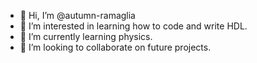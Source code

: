 - 👋 Hi, I’m @autumn-ramaglia
- 👀 I’m interested in learning how to code and write HDL.
- 🌱 I’m currently learning physics.
- 💞️ I’m looking to collaborate on future projects.
<!---
autumn-ramaglia/autumn-ramaglia is a ✨ special ✨ repository because its `README.md` (this file) appears on your GitHub profile.
You can click the Preview link to take a look at your changes.
--->
